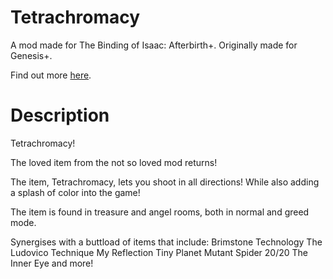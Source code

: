 # Tetrachromacy
A mod made for The Binding of Isaac: Afterbirth+. Originally made for Genesis+.

Find out more [here](http://steamcommunity.com/sharedfiles/filedetails/?id=1001663167).
# Description
Tetrachromacy!

The loved item from the not so loved mod returns!

The item, Tetrachromacy, lets you shoot in all directions! While also adding a splash of color into the game!

The item is found in treasure and angel rooms, both in normal and greed mode.

Synergises with a buttload of items that include:
Brimstone
Technology
The Ludovico Technique
My Reflection
Tiny Planet
Mutant Spider
20/20
The Inner Eye
and more!
